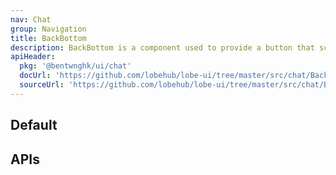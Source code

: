 ```yaml
---
nav: Chat
group: Navigation
title: BackBottom
description: BackBottom is a component used to provide a button that scrolls the user back to the bottom of the page or chat window.
apiHeader:
  pkg: '@bentwnghk/ui/chat'
  docUrl: 'https://github.com/lobehub/lobe-ui/tree/master/src/chat/BackBottom/index.md'
  sourceUrl: 'https://github.com/lobehub/lobe-ui/tree/master/src/chat/BackBottom/index.tsx'
---
```


## Default

<code src="./demos/index.tsx"></code>

## APIs

<API></API>
